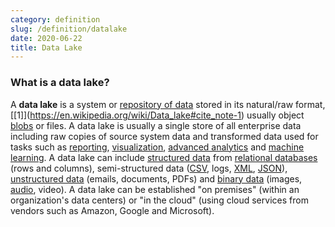 ```yaml
---
category: definition
slug: /definition/datalake
date: 2020-06-22
title: Data Lake
---
```

### What is a data lake?

A **data lake** is a system or [repository of data](https://en.wikipedia.org/wiki/Data_repository "Data repository") stored in its natural/raw format,[\[1]](https://en.wikipedia.org/wiki/Data_lake#cite_note-1) usually object [blobs](https://en.wikipedia.org/wiki/Binary_large_object "Binary large object") or files. A data lake is usually a single store of all enterprise data including raw copies of source system data and transformed data used for tasks such as [reporting](https://en.wikipedia.org/wiki/Data_reporting "Data reporting"), [visualization](https://en.wikipedia.org/wiki/Data_visualization "Data visualization"), [advanced analytics](https://en.wikipedia.org/wiki/Data_analytics "Data analytics") and [machine learning](https://en.wikipedia.org/wiki/Machine_learning "Machine learning"). A data lake can include [structured data](https://en.wikipedia.org/wiki/Structured_data "Structured data") from [relational databases](https://en.wikipedia.org/wiki/Relational_database "Relational database") (rows and columns), semi-structured data ([CSV](https://en.wikipedia.org/wiki/Comma-separated_values "Comma-separated values"), logs, [XML](https://en.wikipedia.org/wiki/XML "XML"), [JSON](https://en.wikipedia.org/wiki/JSON "JSON")), [unstructured data](https://en.wikipedia.org/wiki/Unstructured_data "Unstructured data") (emails, documents, PDFs) and [binary data](https://en.wikipedia.org/wiki/Binary_data "Binary data") (images, [audio](https://en.wikipedia.org/wiki/Audio_data "Audio data"), video). A data lake can be established "on premises" (within an organization's data centers) or "in the cloud" (using cloud services from vendors such as Amazon, Google and Microsoft).